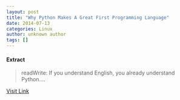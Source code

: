 ```yaml
---
layout: post
title: "Why Python Makes A Great First Programming Language"
date: 2014-07-13
categories: Linux
author: unknown author
tags: []
---
```





#### Extract
>readWrite: If you understand English, you already understand Python....



[Visit Link](http://www.linuxtoday.com/developer/why-python-makes-a-great-first-programming-language.html)


